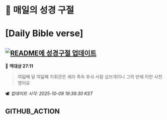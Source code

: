 # 🙏 매일의 성경 구절
# [Daily Bible verse]
## [![README에 성경구절 업데이트](https://github.com/DONGSUKA/first_test/actions/workflows/update-readme-bible.yml/badge.svg)](https://github.com/DONGSUKA/first_test/actions/workflows/update-readme-bible.yml)
<!-- START_BIBLE_VERSE -->
📖 **역대상 27:11**
> 여덟째 달 여덟째 지휘관은 세라 족속 후사 사람 십브개이니 그의 반에 이만 사천 명이요

🕊️ _업데이트 시각: 2025-10-09 19:39:30 KST_
  <!-- END_BIBLE_VERSE -->
## GITHUB_ACTION

